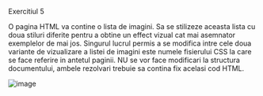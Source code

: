 Exercitiul 5

O pagina HTML va contine o lista de imagini. Sa se stilizeze aceasta lista cu doua stiluri diferite pentru a obtine un effect vizual cat mai asemnator exemplelor de mai jos. Singurul lucrul permis a se modifica intre cele doua variante de vizualizare a listei de imagini este numele fisierului CSS la care se face referire in antetul paginii. NU se vor face modificari la structura documentului, ambele rezolvari trebuie sa contina fix acelasi cod HTML.

![image](https://user-images.githubusercontent.com/54414302/157272347-8b28681a-0a3e-4a7b-99bb-c31d4da4dc02.png)

